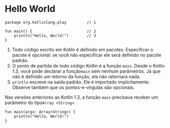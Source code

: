 # Hello World

```run-kotlin
package org.kotlinlang.play         // 1

fun main() {                        // 2
    println("Hello, World!")        // 3
}
```
1. Todo código escrito em Kotlin é definido em pacotes. Especificar o pacote é opcional: se você não especificar ele será definido no pacote padrão. 
2. O ponto de partida de todo código Kotlin é a função `main`. Desde o Kotlin 1.3, você pode declarar a função`main` sem nenhum parâmetros. Já que não é definido um retorno da função, ela não retornará nada.
3. `println` escreve na saída padrão. Ele é importado implicitamente. Observe também que os pontos-e-vírgulas são opcionais.

Nas versões anteriores ao Kotlin 1.3, a função `main` precisava receber um parâmetro do tipo` Array <String> `.

```run-kotlin
fun main(args: Array<String>) {
    println("Hello, World!")
}
```

